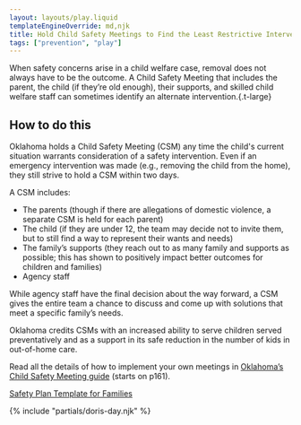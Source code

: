 ```yaml
---
layout: layouts/play.liquid
templateEngineOverride: md,njk
title: Hold Child Safety Meetings to Find the Least Restrictive Interventions
tags: ["prevention", "play"]
---
```


When safety concerns arise in a child welfare case, removal does not always have to be the outcome. A Child Safety Meeting that includes the parent, the child (if they’re old enough), their supports, and skilled child welfare staff can sometimes identify an alternate intervention.{.t-large}

## How to do this

Oklahoma holds a Child Safety Meeting (CSM) any time the child's current situation warrants consideration of a safety intervention. Even if an emergency intervention was made (e.g., removing the child from the home), they still strive to hold a CSM within two days.

A CSM includes:
  * The parents (though if there are allegations of domestic violence, a separate CSM is held for each parent)
  * The child (if they are under 12, the team may decide not to invite them, but to still find a way to represent their wants and needs)
  * The family’s supports (they reach out to as many family and supports as possible; this has shown to positively impact better outcomes for children and families)
  * Agency staff

While agency staff have the final decision about the way forward, a CSM gives the entire team a chance to discuss and come up with solutions that meet a specific family’s needs.

Oklahoma credits CSMs with an increased ability to serve children served preventatively and as a support in its safe reduction in the number of kids in out-of-home care.

Read all the details of how to implement your own meetings in [Oklahoma’s Child Safety Meeting guide](https://oklahoma.gov/content/dam/ok/en/okdhs/documents/okdhs-publication-library/14-41_CWSSafetyGuideBook_cws_10152020.pdf) (starts on p161).

[Safety Plan Template for Families](https://web.archive.org/web/20230615042836/https://sde.ok.gov/sites/default/files/OSDE_Safety%20Plan%203.pdf)

{% include "partials/doris-day.njk" %}